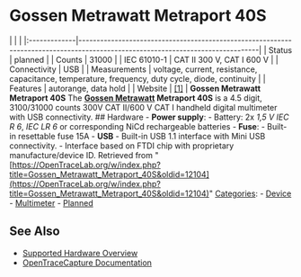 # Gossen Metrawatt Metraport 40S

| | | |:-------------|--------------------------------------------------------------------------------------------------------------------------------| | Status | planned | | Counts | 31000 | | IEC 61010-1 | CAT II 300 V, CAT I 600 V | | Connectivity | USB | | Measurements | voltage, current, resistance, capacitance, temperature, frequency, duty cycle, diode, continuity | | Features | autorange, data hold | | Website | [[1]](http://www.gossenmetrawatt.com/english/produkte/metrahitx-tra.htm) | **Gossen Metrawatt Metraport 40S** The **[Gossen Metrawatt](Gossen_Metrawatt.html "Gossen Metrawatt") Metraport 40S** is a 4.5 digit, 3100/31000 counts 300V CAT II/600 V CAT I handheld digital multimeter with USB connectivity. ## Hardware \- **Power supply**: \- Battery: 2x *1,5 V IEC R 6*, *IEC LR 6* or corresponding NiCd rechargeable batteries  \- **Fuse**: \- Built-in resettable fuse 15A  \- **USB** \- Built-in USB 1.1 interface with Mini USB connectivity. \- Interface based on FTDI chip with proprietary manufacture/device ID. 
Retrieved from "[https://OpenTraceLab.org/w/index.php?title=Gossen_Metrawatt_Metraport_40S&oldid=12104](https://OpenTraceLab.org/w/index.php?title=Gossen_Metrawatt_Metraport_40S&oldid=12104)" 
[Categories](specialcategories-specialcategories.md): \- [Device](./Category:Device.html "Category:Device") \- [Multimeter](./Category:Multimeter.html "Category:Multimeter") \- [Planned](./Category:Planned.html "Category:Planned")

## See Also
- [Supported Hardware Overview](../supported-hardware.md)
- [OpenTraceCapture Documentation](../../opentracecapture/overview.md)
